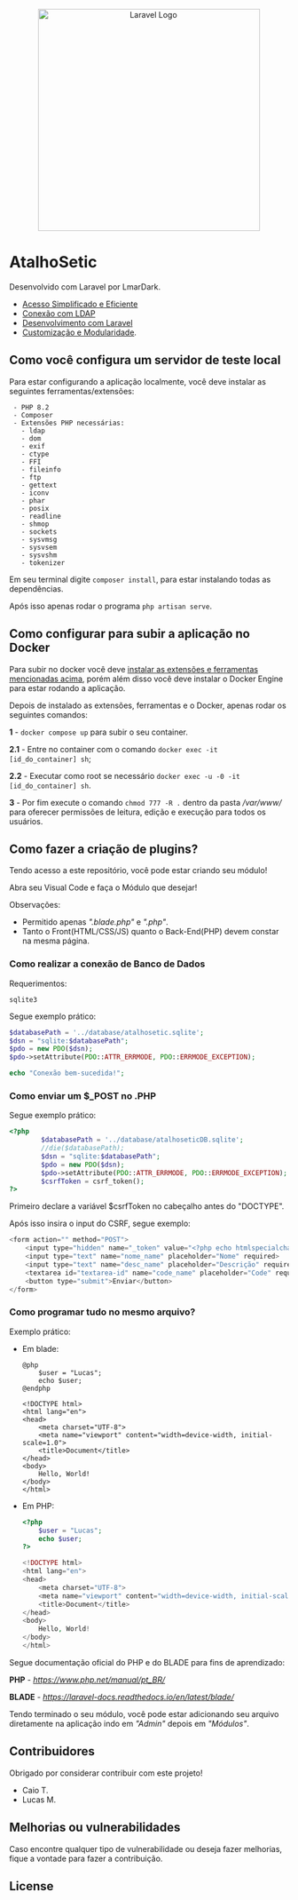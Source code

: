 <p align="center"><a href="https://laravel.com" target="_blank"><img src="https://raw.githubusercontent.com/laravel/art/master/logo-lockup/5%20SVG/2%20CMYK/1%20Full%20Color/laravel-logolockup-cmyk-red.svg" width="400" alt="Laravel Logo"></a></p>

# AtalhoSetic

Desenvolvido com Laravel por LmarDark.

- [Acesso Simplificado e Eficiente](#)
- [Conexão com LDAP](#)
- [Desenvolvimento com Laravel](#)
- [Customização e Modularidade](#como-fazer-a-criação-de-plugins).


## Como você configura um servidor de teste local

Para estar configurando a aplicação localmente, você deve instalar as seguintes ferramentas/extensões:
```
 - PHP 8.2
 - Composer
 - Extensões PHP necessárias:
   - ldap
   - dom
   - exif
   - ctype
   - FFI
   - fileinfo
   - ftp
   - gettext
   - iconv
   - phar
   - posix
   - readline
   - shmop
   - sockets
   - sysvmsg
   - sysvsem
   - sysvshm
   - tokenizer
   ```

Em seu terminal digite ```composer install```, para estar instalando todas as dependências.

Após isso apenas rodar o programa ```php artisan serve```.

## Como configurar para subir a aplicação no Docker

Para subir no docker você deve [instalar as extensões e ferramentas mencionadas acima](#como-você-configura-um-servidor-de-teste-local), porém além disso você deve instalar o Docker Engine para estar rodando a aplicação.

Depois de instalado as extensões, ferramentas e o Docker, apenas rodar os seguintes comandos:

**1** - ```docker compose up``` para subir o seu container.

**2.1** - Entre no container com o comando ```docker exec -it [id_do_container] sh```;

**2.2** - Executar como root se necessário ```docker exec -u -0 -it [id_do_container] sh```.

**3** - Por fim execute o comando ```chmod 777 -R .``` dentro da pasta */var/www/* para oferecer permissões de leitura, edição e execução para todos os usuários.

## Como fazer a criação de plugins?

Tendo acesso a este repositório, você pode estar criando seu módulo!

Abra seu Visual Code e faça o Módulo que desejar!

Observações:

- Permitido apenas *".blade.php"* e *".php"*.
- Tanto o Front(HTML/CSS/JS) quanto o Back-End(PHP) devem constar na mesma página.

### Como realizar a conexão de Banco de Dados

Requerimentos:
```
sqlite3
```

Segue exemplo prático:

```php
$databasePath = '../database/atalhosetic.sqlite';
$dsn = "sqlite:$databasePath"; 
$pdo = new PDO($dsn);
$pdo->setAttribute(PDO::ATTR_ERRMODE, PDO::ERRMODE_EXCEPTION);

echo "Conexão bem-sucedida!";
```


### Como enviar um $_POST no .PHP

Segue exemplo prático:

```php
<?php
        $databasePath = '../database/atalhoseticDB.sqlite';
        //die($databasePath);
        $dsn = "sqlite:$databasePath";
        $pdo = new PDO($dsn);
        $pdo->setAttribute(PDO::ATTR_ERRMODE, PDO::ERRMODE_EXCEPTION);
        $csrfToken = csrf_token();
?>
```

Primeiro declare a variável $csrfToken no cabeçalho antes do "DOCTYPE".

Após isso insira o input do CSRF, segue exemplo:

```php
<form action="" method="POST">
    <input type="hidden" name="_token" value="<?php echo htmlspecialchars($csrfToken, ENT_QUOTES, 'UTF-8'); ?>">
    <input type="text" name="nome_name" placeholder="Nome" required>
    <input type="text" name="desc_name" placeholder="Descrição" required>
    <textarea id="textarea-id" name="code_name" placeholder="Code" required></textarea>
    <button type="submit">Enviar</button>
</form>
```


### Como programar tudo no mesmo arquivo?

Exemplo prático:
 - Em blade:

    ```blade
    @php
        $user = "Lucas";
        echo $user;
    @endphp
    
    <!DOCTYPE html>
    <html lang="en">
    <head>
        <meta charset="UTF-8">
        <meta name="viewport" content="width=device-width, initial-scale=1.0">
        <title>Document</title>
    </head>
    <body>
        Hello, World!
    </body>
    </html>
    ```

- Em PHP:

    ```php
    <?php
        $user = "Lucas";
        echo $user;
    ?>

    <!DOCTYPE html>
    <html lang="en">
    <head>
        <meta charset="UTF-8">
        <meta name="viewport" content="width=device-width, initial-scale=1.0">
        <title>Document</title>
    </head>
    <body>
        Hello, World!
    </body>
    </html>
    ```

Segue documentação oficial do PHP e do BLADE para fins de aprendizado:

**PHP** - *https://www.php.net/manual/pt_BR/*

**BLADE** - *https://laravel-docs.readthedocs.io/en/latest/blade/*

Tendo terminado o seu módulo, você pode estar adicionando seu arquivo diretamente na aplicação indo em *"Admin"* depois em *"Módulos"*.


## Contribuidores

Obrigado por considerar contribuir com este projeto!
- Caio T.
- Lucas M.


## Melhorias ou vulnerabilidades

Caso encontre qualquer tipo de vulnerabilidade ou deseja fazer melhorias, fique a vontade para fazer a contribuição.


## License

 
